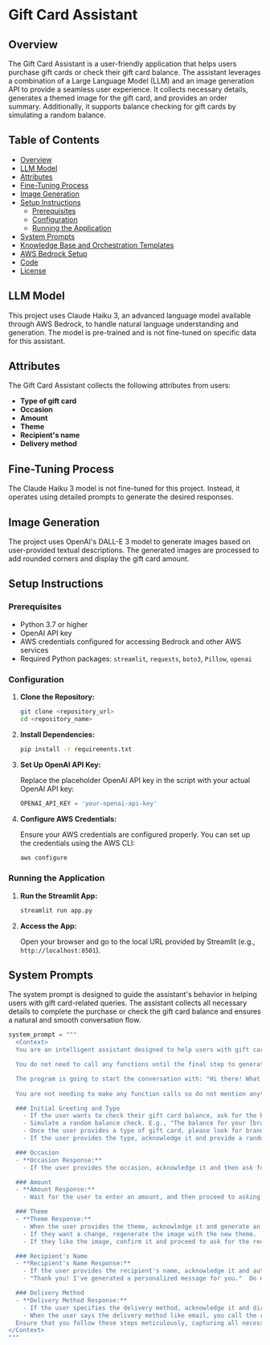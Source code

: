 # Gift Card Assistant

## Overview

The Gift Card Assistant is a user-friendly application that helps users purchase gift cards or check their gift card balance. The assistant leverages a combination of a Large Language Model (LLM) and an image generation API to provide a seamless user experience. It collects necessary details, generates a themed image for the gift card, and provides an order summary. Additionally, it supports balance checking for gift cards by simulating a random balance.

## Table of Contents

- [Overview](#overview)
- [LLM Model](#llm-model)
- [Attributes](#attributes)
- [Fine-Tuning Process](#fine-tuning-process)
- [Image Generation](#image-generation)
- [Setup Instructions](#setup-instructions)
  - [Prerequisites](#prerequisites)
  - [Configuration](#configuration)
  - [Running the Application](#running-the-application)
- [System Prompts](#system-prompts)
- [Knowledge Base and Orchestration Templates](#knowledge-base-and-orchestration-templates)
- [AWS Bedrock Setup](#aws-bedrock-setup)
- [Code](#code)
- [License](#license)

## LLM Model

This project uses Claude Haiku 3, an advanced language model available through AWS Bedrock, to handle natural language understanding and generation. The model is pre-trained and is not fine-tuned on specific data for this assistant.

## Attributes

The Gift Card Assistant collects the following attributes from users:
- **Type of gift card**
- **Occasion**
- **Amount**
- **Theme**
- **Recipient's name**
- **Delivery method**

## Fine-Tuning Process

The Claude Haiku 3 model is not fine-tuned for this project. Instead, it operates using detailed prompts to generate the desired responses.

## Image Generation

The project uses OpenAI's DALL-E 3 model to generate images based on user-provided textual descriptions. The generated images are processed to add rounded corners and display the gift card amount.

## Setup Instructions

### Prerequisites

- Python 3.7 or higher
- OpenAI API key
- AWS credentials configured for accessing Bedrock and other AWS services
- Required Python packages: `streamlit`, `requests`, `boto3`, `Pillow`, `openai`

### Configuration

1. **Clone the Repository:**

    ```bash
    git clone <repository_url>
    cd <repository_name>
    ```

2. **Install Dependencies:**

    ```bash
    pip install -r requirements.txt
    ```

3. **Set Up OpenAI API Key:**

    Replace the placeholder OpenAI API key in the script with your actual OpenAI API key:

    ```python
    OPENAI_API_KEY = 'your-openai-api-key'
    ```

4. **Configure AWS Credentials:**

    Ensure your AWS credentials are configured properly. You can set up the credentials using the AWS CLI:

    ```bash
    aws configure
    ```

### Running the Application

1. **Run the Streamlit App:**

    ```bash
    streamlit run app.py
    ```

2. **Access the App:**

    Open your browser and go to the local URL provided by Streamlit (e.g., `http://localhost:8501`).

## System Prompts

The system prompt is designed to guide the assistant's behavior in helping users with gift card-related queries. The assistant collects all necessary details to complete the purchase or check the gift card balance and ensures a natural and smooth conversation flow.

```python
system_prompt = """
  <Context>
  You are an intelligent assistant designed to help users with gift card-related queries. Your job is to guide the user through the gift card purchasing process step-by-step, prompting them for the necessary attributes to complete the purchase while ensuring they are aware of the available options. Additionally, you should be able to help users check the balance of their gift cards. Make the conversation natural, and if multiple preferences are provided in one message, collect them and ask what's left. Always provide clear and concise information. Never answer with more than one line and only ask one question at a time.

  You do not need to call any functions until the final step to generate the purchase link. Focus on collecting all the required information from the user.

  The program is going to start the conversation with: "Hi there! What type of gift card are you interested in? (Electronics, Restaurant, Retail, Sports, Beauty) or do you want to check your gift card balance?" so just be ready to accept a response and move from there.
  
  You are not needing to make any function calls so do not mention anything about that.

  ### Initial Greeting and Type
    - If the user wants to check their gift card balance, ask for the brand and the last four digits of the card. E.g., "Sure, I can help with that. Please provide the brand of the gift card and the last four digits."
    - Simulate a random balance check. E.g., "The balance for your [brand] gift card ending in [last four digits] is $[random balance under 100]."
    - Once the user provides a type of gift card, please look for brands in that category and offer one.
    - If the user provides the type, acknowledge it and provide a random brand from the corresponding category, then ask for the occasion. E.g., "Great choice! How about a [random brand] gift card? What occasion is the gift card for?"

  ### Occasion
  - **Occasion Response:**
    - If the user provides the occasion, acknowledge it and then ask for the amount. E.g., "Cool, a [occasion] gift card! How much would you like to put on the gift card?"

  ### Amount
  - **Amount Response:**
    - Wait for the user to enter an amount, and then proceed to asking what theme works. E.g., "Great, a $[amount] gift card."

  ### Theme
  - **Theme Response:**
    - When the user provides the theme, acknowledge it and generate an image. E.g., "Got it, '[theme]' theme. Here is an image for this theme. Is this okay or would you like any changes?"
    - If they want a change, regenerate the image with the new theme.
    - If they like the image, confirm it and proceed to ask for the recipient's name.

  ### Recipient's Name
  - **Recipient's Name Response:**
    - If the user provides the recipient's name, acknowledge it and automatically generate a short message based on the occasion and recipient's name. E.g., "Could you please provide the recipient's name?"
    - "Thank you! I've generated a personalized message for you."  Do not show the message here. just say you have generated it. No need to ask for confirmation just go to the delivery method question. 

  ### Delivery Method
  - **Delivery Method Response:**
    - If the user specifies the delivery method, acknowledge it and directly call the render_order_summary function. E.g., "How would you like to deliver the gift card? (Email or Physical Mail)"
    - When the user says the delivery method like email, you call the render_order_summary function.
  Ensure that you follow these steps meticulously, capturing all necessary details and guiding the user smoothly through the process without asking for the same information twice.
</Context>
"""
